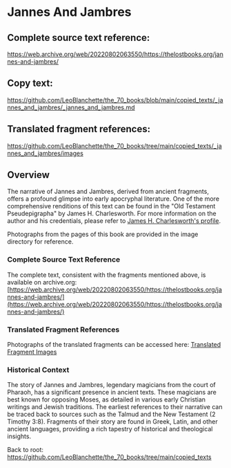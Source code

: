 #  Jannes And Jambres

## Complete source text reference:

https://web.archive.org/web/20220802063550/https://thelostbooks.org/jannes-and-jambres/

## Copy text:
https://github.com/LeoBlanchette/the_70_books/blob/main/copied_texts/_jannes_and_jambres/_jannes_and_jambres.md

## Translated fragment references:
https://github.com/LeoBlanchette/the_70_books/tree/main/copied_texts/_jannes_and_jambres/images

## Overview

The narrative of Jannes and Jambres, derived from ancient fragments, offers a profound glimpse into early apocryphal literature. One of the more comprehensive renditions of this text can be found in the "Old Testament Pseudepigrapha" by James H. Charlesworth. For more information on the author and his credentials, please refer to [James H. Charlesworth's profile](https://divinity.yale.edu/faculty-and-research/yds-faculty/james-h-charlesworth).

Photographs from the pages of this book are provided in the image directory for reference.

### Complete Source Text Reference

The complete text, consistent with the fragments mentioned above, is available on archive.org:
[https://web.archive.org/web/20220802063550/https://thelostbooks.org/jannes-and-jambres/](https://web.archive.org/web/20220802063550/https://thelostbooks.org/jannes-and-jambres/)

### Translated Fragment References

Photographs of the translated fragments can be accessed here:
[Translated Fragment Images](https://github.com/LeoBlanchette/the_70_books/tree/main/copied_texts/_jannes_and_jambres/images)


### Historical Context

The story of Jannes and Jambres, legendary magicians from the court of Pharaoh, has a significant presence in ancient texts. These magicians are best known for opposing Moses, as detailed in various early Christian writings and Jewish traditions. The earliest references to their narrative can be traced back to sources such as the Talmud and the New Testament (2 Timothy 3:8). Fragments of their story are found in Greek, Latin, and other ancient languages, providing a rich tapestry of historical and theological insights.


Back to root: https://github.com/LeoBlanchette/the_70_books/tree/main/copied_texts
